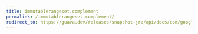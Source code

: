 ```yaml
---
title: immutablerangeset.complement
permalink: /immutablerangeset.complement/
redirect_to: https://guava.dev/releases/snapshot-jre/api/docs/com/google/common/collect/ImmutableRangeSet.html#complement--
---
```

